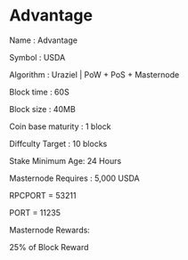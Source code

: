 # Advantage
Name : Advantage

Symbol : USDA

Algorithm : Uraziel | PoW + PoS + Masternode

Block time : 60S

Block size : 40MB

Coin base maturity :  1 block

Diffculty Target : 10 blocks

Stake Minimum Age: 24 Hours

Masternode Requires : 5,000 USDA

RPCPORT = 53211

PORT = 11235

Masternode Rewards: 

25% of Block Reward
